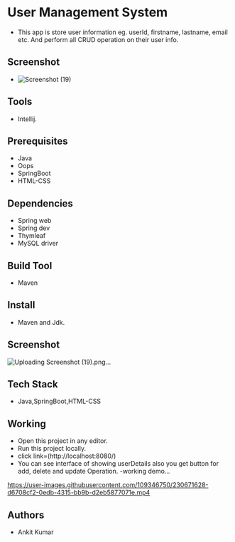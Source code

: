 # User Management System
- This app is store user information eg. userId, firstname, lastname, email etc. And perform all CRUD operation on  their user info.

## Screenshot
- ![Screenshot (19)](https://user-images.githubusercontent.com/109346750/217376334-e8eb082e-26a3-47d1-973a-3001c9e9ba10.png)
## Tools
- Intellij.
## Prerequisites
- Java
- Oops
- SpringBoot
- HTML-CSS
## Dependencies
- Spring web
- Spring dev
- Thymleaf
- MySQL driver
## Build Tool
- Maven 
## Install
- Maven and Jdk.
## Screenshot
![Uploading Screenshot (19).png…]()
## Tech Stack
- Java,SpringBoot,HTML-CSS
## Working
- Open this project in any editor.
- Run this project locally.
- click link=(<a>http://localhost:8080/</a>)
- You can see interface of showing userDetails also you get button for add, delete and update Operation.
-working demo...


https://user-images.githubusercontent.com/109346750/230671628-d6708cf2-0edb-4315-bb9b-d2eb5877071e.mp4


## Authors
- Ankit Kumar
